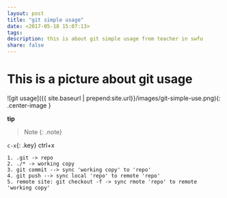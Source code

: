 ```yaml
---
layout: post
title: "git simple usage"
date: <2017-05-18 15:07:13>
tags: 
description: this is about git simple usage from teacher in swfu
share: false
---
```



# This is a picture about git usage
![git usage]({{ site.baseurl | prepend:site.url}}/images/git-simple-use.png){: .center-image }

**tip**

>Note 
{: .note}

`c-x`{: .key} ctrl+x


``` shell
1. .git -> repo
2. ./* -> working copy
3. git commit --> sync 'working copy' to 'repo'
4. git push --> sync local 'repo' to remote 'repo'
5. remote site: git checkout -f -> sync rmote 'repo' to remote 'working copy'
```
